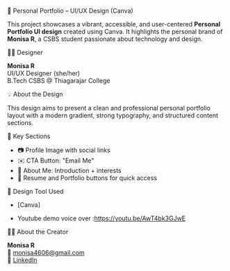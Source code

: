🎨 Personal Portfolio – UI/UX Design (Canva)

This project showcases a vibrant, accessible, and user-centered **Personal Portfolio UI design** created using Canva. It highlights the personal brand of **Monisa R**, a CSBS student passionate about technology and design.

🧑‍💻 Designer

**Monisa R**  
UI/UX Designer (she/her)  
B.Tech CSBS @ Thiagarajar College

💡 About the Design

This design aims to present a clean and professional personal portfolio layout with a modern gradient, strong typography, and structured content sections.

📌 Key Sections

- 📷 Profile Image with social links  
- ✉️ CTA Button: "Email Me"  
- 🧑 About Me: Introduction + interests  
- 📂 Resume and Portfolio buttons for quick access  

🎨 Design Tool Used

- [Canva]

- Youtube demo voice over :https://youtu.be/AwT4bk3GJwE



🙋‍♀️ About the Creator

**Monisa R**  
📧 monisa4606@gmail.com  
🔗 [LinkedIn](https://www.linkedin.com/in/monisa-r-17a41228b/)  


